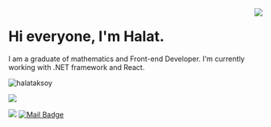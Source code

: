 <img align='right' src="https://github-readme-stats.vercel.app/api?username=halataksoy&show_icons=true">

# Hi everyone, I'm Halat.
I am a graduate of mathematics and Front-end Developer. I'm currently working with .NET framework and React.

<p align="left"> <img src="https://komarev.com/ghpvc/?username=halataksoy" alt="halataksoy" /> </p>


[![](https://img.shields.io/github/followers/halataksoy?style=social)](https://github.com/halataksoy)

[![](https://img.shields.io/badge/linkedin-%230077B5.svg?&style=for-the-badge&logo=linkedin&logoColor=white)](https://www.linkedin.com/in/halataksoy)
[![Mail Badge](https://img.shields.io/badge/halat.aksoy1@gmail.com-c14438?style=for-the-badge&logo=Gmail&logoColor=white&link=mailto:halat.aksoy1@gmail.com)](mailto:halat.aksoy1@gmail.com)


